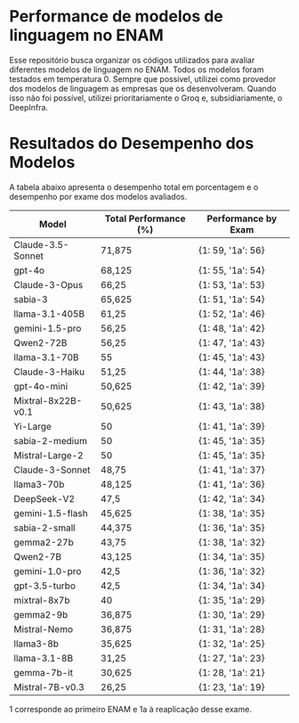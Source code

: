 # Performance de modelos de linguagem no ENAM
Esse repositório busca organizar os códigos utilizados para avaliar diferentes modelos de linguagem no ENAM.
Todos os modelos foram testados em temperatura 0.
Sempre que possível, utilizei como provedor dos modelos de linguagem as empresas que os desenvolveram. Quando isso não foi possível, utilizei prioritariamente o Groq e, subsidiariamente, o DeepInfra.


# Resultados do Desempenho dos Modelos

A tabela abaixo apresenta o desempenho total em porcentagem e o desempenho por exame dos modelos avaliados.

| Model               | Total Performance (%) | Performance by Exam  |
|---------------------|-----------------------|----------------------|
| Claude-3.5-Sonnet   | 71,875                | {1: 59, '1a': 56}    |
| gpt-4o              | 68,125                | {1: 55, '1a': 54}    |
| Claude-3-Opus       | 66,25                 | {1: 53, '1a': 53}    |
| sabia-3             | 65,625                | {1: 51, '1a': 54}    |
| llama-3.1-405B      | 61,25                 | {1: 52, '1a': 46}    |
| gemini-1.5-pro      | 56,25                 | {1: 48, '1a': 42}    |
| Qwen2-72B           | 56,25                 | {1: 47, '1a': 43}    |
| llama-3.1-70B       | 55                    | {1: 45, '1a': 43}    |
| Claude-3-Haiku      | 51,25                 | {1: 44, '1a': 38}    |
| gpt-4o-mini         | 50,625                | {1: 42, '1a': 39}    |
| Mixtral-8x22B-v0.1  | 50,625                | {1: 43, '1a': 38}    |
| Yi-Large            | 50                    | {1: 41, '1a': 39}    |
| sabia-2-medium      | 50                    | {1: 45, '1a': 35}    |
| Mistral-Large-2     | 50                    | {1: 45, '1a': 35}    |
| Claude-3-Sonnet     | 48,75                 | {1: 41, '1a': 37}    |
| llama3-70b          | 48,125                | {1: 41, '1a': 36}    |
| DeepSeek-V2         | 47,5                  | {1: 42, '1a': 34}    |
| gemini-1.5-flash    | 45,625                | {1: 38, '1a': 35}    |
| sabia-2-small       | 44,375                | {1: 36, '1a': 35}    |
| gemma2-27b          | 43,75                 | {1: 38, '1a': 32}    |
| Qwen2-7B            | 43,125                | {1: 34, '1a': 35}    |
| gemini-1.0-pro      | 42,5                  | {1: 36, '1a': 32}    |
| gpt-3.5-turbo       | 42,5                  | {1: 34, '1a': 34}    |
| mixtral-8x7b        | 40                    | {1: 35, '1a': 29}    |
| gemma2-9b           | 36,875                | {1: 30, '1a': 29}    |
| Mistral-Nemo        | 36,875                | {1: 31, '1a': 28}    |
| llama3-8b           | 35,625                | {1: 32, '1a': 25}    |
| llama-3.1-8B        | 31,25                 | {1: 27, '1a': 23}    |
| gemma-7b-it         | 30,625                | {1: 28, '1a': 21}    |
| Mistral-7B-v0.3     | 26,25                 | {1: 23, '1a': 19}    |

1 corresponde ao primeiro ENAM e 1a à reaplicação desse exame.